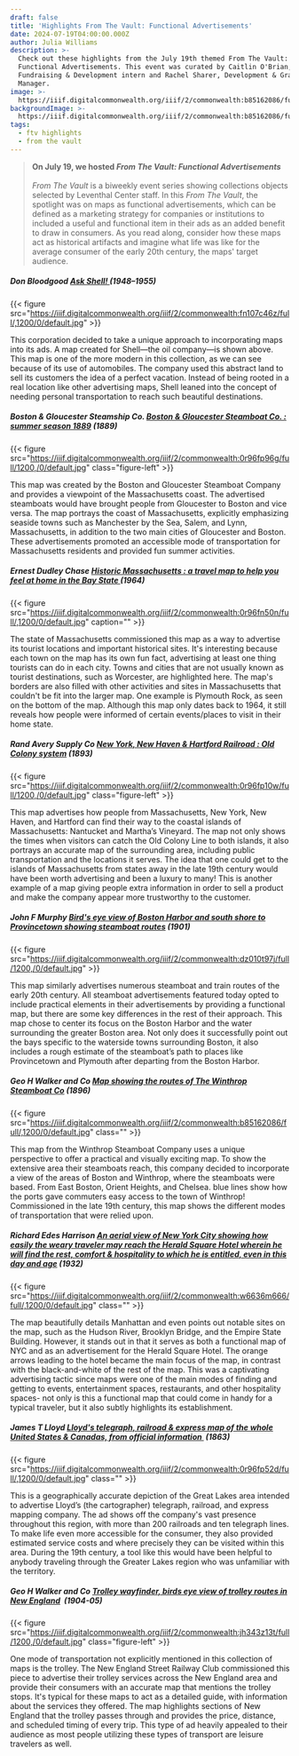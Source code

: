 ```yaml
---
draft: false
title: 'Highlights From The Vault: Functional Advertisements'
date: 2024-07-19T04:00:00.000Z
author: Julia Williams
description: >-
  Check out these highlights from the July 19th themed From The Vault:
  Functional Advertisements. This event was curated by Caitlin O'Brian,
  Fundraising & Development intern and Rachel Sharer, Development & Grants
  Manager.
image: >-
  https://iiif.digitalcommonwealth.org/iiif/2/commonwealth:b85162086/full/,1200/0/default.jpg
backgroundImage: >-
  https://iiif.digitalcommonwealth.org/iiif/2/commonwealth:b85162086/full/,1200/0/default.jpg
tags:
  - ftv highlights
  - from the vault
---
```


> **On July 19, we hosted *From The Vault: Functional Advertisements***\
> \
> *From The Vault* is a biweekly event series showing collections objects selected by Leventhal Center staff. In this *From The Vault*, the spotlight was on maps as functional advertisements, which can be defined as a marketing strategy for companies or institutions to included a useful and functional item in their ads as an added benefit to draw in consumers. As you read along, consider how these maps act as historical artifacts and imagine what life was like for the average consumer of the early 20th century, the maps' target audience.

##### Don Bloodgood [***Ask Shell!*** ](https://collections.leventhalmap.org/search/commonwealth:6969z354f)(1948–1955)

{{< figure src="https://iiif.digitalcommonwealth.org/iiif/2/commonwealth:fn107c46z/full/,1200/0/default.jpg" >}}

This corporation decided to take a unique approach to incorporating maps into its ads. A map created for Shell—the oil company—is shown above. This map is one of the more modern in this collection, as we can see because of its use of automobiles. The company used this abstract land to sell its customers the idea of a perfect vacation. Instead of being rooted in a real location like other advertising maps, Shell leaned into the concept of needing personal transportation to reach such beautiful destinations.  

##### Boston & Gloucester Steamship Co. [Boston & Gloucester Steamboat Co. : summer season 1889](https://collections.leventhalmap.org/search/commonwealth:0r96fp956) (1889)

{{< figure src="https://iiif.digitalcommonwealth.org/iiif/2/commonwealth:0r96fp96g/full/1200,/0/default.jpg" class="figure-left" >}}

This map was created by the Boston and Gloucester Steamboat Company and provides a viewpoint of the Massachusetts coast. The advertised steamboats would have brought people from Gloucester to Boston and vice versa. The map portrays the coast of Massachusetts, explicitly emphasizing seaside towns such as Manchester by the Sea, Salem, and Lynn, Massachusetts, in addition to the two main cities of Gloucester and Boston. These advertisements promoted an accessible mode of transportation for Massachusetts residents and provided fun summer activities. 

##### Ernest Dudley Chase [Historic Massachusetts : a travel map to help you feel at home in the Bay State ](https://collections.leventhalmap.org/search/commonwealth:0r96fn49w)(1964)

{{< figure src="https://iiif.digitalcommonwealth.org/iiif/2/commonwealth:0r96fn50n/full/,1200/0/default.jpg" caption="" >}}

The state of Massachusetts commissioned this map as a way to advertise its tourist locations and important historical sites. It's interesting because each town on the map has its own fun fact, advertising at least one thing tourists can do in each city. Towns and cities that are not usually known as tourist destinations, such as Worcester, are highlighted here. The map's borders are also filled with other activities and sites in Massachusetts that couldn't be fit into the larger map. One example is Plymouth Rock, as seen on the bottom of the map. Although this map only dates back to 1964, it still reveals how people were informed of certain events/places to visit in their home state.  

##### Rand Avery Supply Co [New York, New Haven & Hartford Railroad : Old Colony system](https://collections.leventhalmap.org/search/commonwealth:0r96fp094) (1893)

{{< figure src="https://iiif.digitalcommonwealth.org/iiif/2/commonwealth:0r96fp10w/full/1200,/0/default.jpg" class="figure-left" >}}

This map advertises how people from Massachusetts, New York, New Haven, and Hartford can find their way to the coastal islands of Massachusetts: Nantucket and Martha’s Vineyard. The map not only shows the times when visitors can catch the Old Colony Line to both islands, it also portrays an accurate map of the surrounding area, including public transportation and the locations it serves. The idea that one could get to the islands of Massachusetts from states away in the late 19th century would have been worth advertising and been a luxury to many! This is another example of a map giving people extra information in order to sell a product and make the company appear more trustworthy to the customer. 

##### John F Murphy [Bird's eye view of Boston Harbor and south shore to Provincetown showing steamboat routes](https://collections.leventhalmap.org/search/commonwealth:wd3760753) (1901)

{{< figure src="https://iiif.digitalcommonwealth.org/iiif/2/commonwealth:dz010t97j/full/1200,/0/default.jpg" >}}

This map similarly advertises numerous steamboat and train routes of the early 20th century. All steamboat advertisements featured today opted to include practical elements in their advertisements by providing a functional map, but there are some key differences in the rest of their approach. This map chose to center its focus on the Boston Harbor and the water surrounding the greater Boston area. Not only does it successfully point out the bays specific to the waterside towns surrounding Boston, it also includes a rough estimate of the steamboat’s path to places like Provincetown and Plymouth after departing from the Boston Harbor.  

##### Geo H Walker and Co [Map showing the routes of The Winthrop Steamboat Co](https://collections.leventhalmap.org/search/commonwealth:x059cc723) (1896)

{{< figure src="https://iiif.digitalcommonwealth.org/iiif/2/commonwealth:b85162086/full/,1200/0/default.jpg" class="" >}}

This map from the Winthrop Steamboat Company uses a unique perspective to offer a practical and visually exciting map. To show the extensive area their steamboats reach, this company decided to incorporate a view of the areas of Boston and Winthrop, where the steamboats were based. From East Boston, Orient Heights, and Chelsea. blue lines show how the ports gave commuters easy access to the town of Winthrop! Commissioned in the late 19th century, this map shows the different modes of transportation that were relied upon.

##### Richard Edes Harrison [An aerial view of New York City showing how easily the weary traveler may reach the Herald Square Hotel wherein he will find the rest, comfort & hospitality to which he is entitled, even in this day and age](https://collections.leventhalmap.org/search/commonwealth:m039np67z) (1932)

{{< figure src="https://iiif.digitalcommonwealth.org/iiif/2/commonwealth:w6636m666/full/,1200/0/default.jpg" class="" >}}

The map beautifully details Manhattan and even points out notable sites on the map, such as the Hudson River, Brooklyn Bridge, and the Empire State Building. However, it stands out in that it serves as both a functional map of NYC and as an advertisement for the Herald Square Hotel. The orange arrows leading to the hotel became the main focus of the map, in contrast with the black-and-white of the rest of the map. This was a captivating advertising tactic since maps were one of the main modes of finding and getting to events, entertainment spaces, restaurants, and other hospitality spaces- not only is this a functional map that could come in handy for a typical traveler, but it also subtly highlights its establishment.

##### James T Lloyd [Lloyd's telegraph, railroad & express map of the whole United States & Canadas, from official information ](https://collections.leventhalmap.org/search/commonwealth:0r96fp514) (1863)

{{< figure src="https://iiif.digitalcommonwealth.org/iiif/2/commonwealth:0r96fp52d/full/,1200/0/default.jpg" class="" >}}

This is a geographically accurate depiction of the Great Lakes area intended to advertise Lloyd’s (the cartographer) telegraph, railroad, and express mapping company. The ad shows off the company's vast presence throughout this region, with more than 200 railroads and ten telegraph lines. To make life even more accessible for the consumer, they also provided estimated service costs and where precisely they can be visited within this area. During the 19th century, a tool like this would have been helpful to anybody traveling through the Greater Lakes region who was unfamiliar with the territory.

##### Geo H Walker and Co [Trolley wayfinder, birds eye view of trolley routes in New England](https://collections.leventhalmap.org/search/commonwealth:jh343z12j)  (1904-05)

{{< figure src="https://iiif.digitalcommonwealth.org/iiif/2/commonwealth:jh343z13t/full/1200,/0/default.jpg" class="figure-left" >}}

One mode of transportation not explicitly mentioned in this collection of maps is the trolley. The New England Street Railway Club commissioned this piece to advertise their trolley services across the New England area and provide their consumers with an accurate map that mentions the trolley stops. It's typical for these maps to act as a detailed guide, with information about the services they offered. The map highlights sections of New England that the trolley passes through and provides the price, distance, and scheduled timing of every trip. This type of ad heavily appealed to their audience as most people utilizing these types of transport are leisure travelers as well. 
